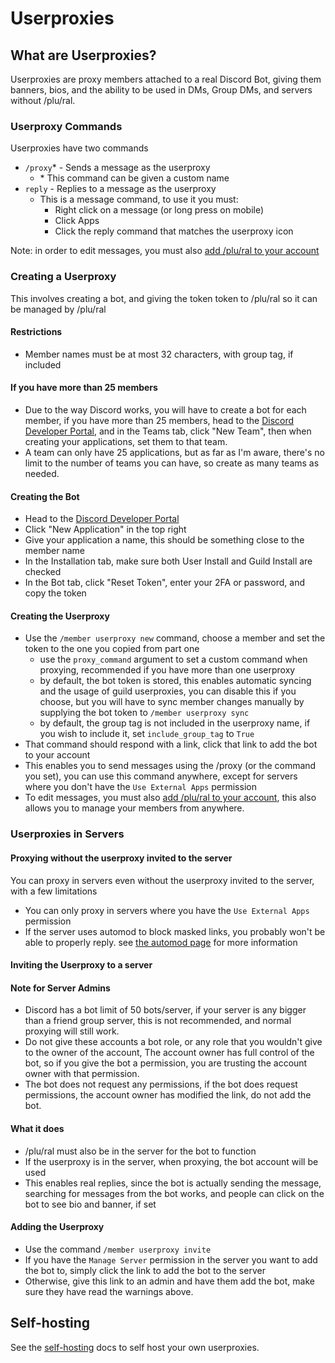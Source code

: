 # Userproxies
## What are Userproxies?

Userproxies are proxy members attached to a real Discord Bot, giving them banners, bios, and the ability to be used in DMs, Group DMs, and servers without /plu/ral.

### Userproxy Commands
Userproxies have two commands
- `/proxy`\* - Sends a message as the userproxy
  - \* This command can be given a custom name
- `reply` - Replies to a message as the userproxy
  - This is a message command, to use it you must:
    - Right click on a message (or long press on mobile)
    - Click Apps
    - Click the reply command that matches the userproxy icon

Note: in order to edit messages, you must also [add /plu/ral to your account](https://discord.com/oauth2/authorize?client_id=1291501048493768784)

### Creating a Userproxy

This involves creating a bot, and giving the token token to /plu/ral so it can be managed by /plu/ral

#### Restrictions
- Member names must be at most 32 characters, with group tag, if included

#### If you have more than 25 members
- Due to the way Discord works, you will have to create a bot for each member, if you have more than 25 members, head to the [Discord Developer Portal](<https://discord.com/developers/applications>), and in the Teams tab, click "New Team", then when creating your applications, set them to that team.
- A team can only have 25 applications, but as far as I'm aware, there's no limit to the number of teams you can have, so create as many teams as needed.

#### Creating the Bot
- Head to the [Discord Developer Portal](<https://discord.com/developers/applications>)
- Click "New Application" in the top right
- Give your application a name, this should be something close to the member name
- In the Installation tab, make sure both User Install and Guild Install are checked
- In the Bot tab, click "Reset Token", enter your 2FA or password, and copy the token

#### Creating the Userproxy
- Use the `/member userproxy new` command, choose a member and set the token to the one you copied from part one
  - use the `proxy_command` argument to set a custom command when proxying, recommended if you have more than one userproxy
  - by default, the bot token is stored, this enables automatic syncing and the usage of guild userproxies, you can disable this if you choose, but you will have to sync member changes manually by supplying the bot token to `/member userproxy sync`
  - by default, the group tag is not included in the userproxy name, if you wish to include it, set `include_group_tag` to `True`
- That command should respond with a link, click that link to add the bot to your account
- This enables you to send messages using the /proxy (or the command you set), you can use this command anywhere, except for servers where you don't have the `Use External Apps` permission
- To edit messages, you must also [add /plu/ral to your account](https://discord.com/oauth2/authorize?client_id=1291501048493768784), this also allows you to manage your members from anywhere.


### Userproxies in Servers
#### Proxying without the userproxy invited to the server
You can proxy in servers even without the userproxy invited to the server, with a few limitations
- You can only proxy in servers where you have the `Use External Apps` permission
- If the server uses automod to block masked links, you probably won't be able to properly reply. see [the automod page](./server-guide/automod.md) for more information


#### Inviting the Userproxy to a server
#### Note for Server Admins
- Discord has a bot limit of 50 bots/server, if your server is any bigger than a friend group server, this is not recommended, and normal proxying will still work.
- Do not give these accounts a bot role, or any role that you wouldn't give to the owner of the account, The account owner has full control of the bot, so if you give the bot a permission, you are trusting the account owner with that permission.
- The bot does not request any permissions, if the bot does request permissions, the account owner has modified the link, do not add the bot.

#### What it does
- /plu/ral must also be in the server for the bot to function
- If the userproxy is in the server, when proxying, the bot account will be used
- This enables real replies, since the bot is actually sending the message, searching for messages from the bot works, and people can click on the bot to see bio and banner, if set

#### Adding the Userproxy
- Use the command `/member userproxy invite`
- If you have the `Manage Server` permission in the server you want to add the bot to, simply click the link to add the bot to the server
- Otherwise, give this link to an admin and have them add the bot, make sure they have read the warnings above.


## Self-hosting
See the [self-hosting](./userproxies/self-hosting.md) docs to self host your own userproxies.
